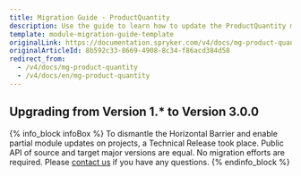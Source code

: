 ```yaml
---
title: Migration Guide - ProductQuantity
description: Use the guide to learn how to update the ProductQuantity module.
template: module-migration-guide-template
originalLink: https://documentation.spryker.com/v4/docs/mg-product-quantity
originalArticleId: 8b592c33-8669-4908-8c34-f86acd384d58
redirect_from:
  - /v4/docs/mg-product-quantity
  - /v4/docs/en/mg-product-quantity
---
```


## Upgrading from Version 1.* to Version 3.0.0
{% info_block infoBox %}
To dismantle the Horizontal Barrier and enable partial module updates on projects, a Technical Release took place. Public API of source and target major versions are equal. No migration efforts are required. Please [contact us](https://spryker.com/en/support/) if you have any questions.
{% endinfo_block %}
